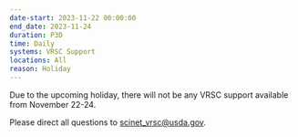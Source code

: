 ```yaml
---
date-start: 2023-11-22 00:00:00
end_date: 2023-11-24
duration: P3D
time: Daily 
systems: VRSC Support
locations: All
reason: Holiday
---
```


Due to the upcoming holiday, there will not be any VRSC support available from November 22-24.

Please direct all questions to [scinet_vrsc@usda.gov](mailto:scinet_vrsc@usda.gov).
